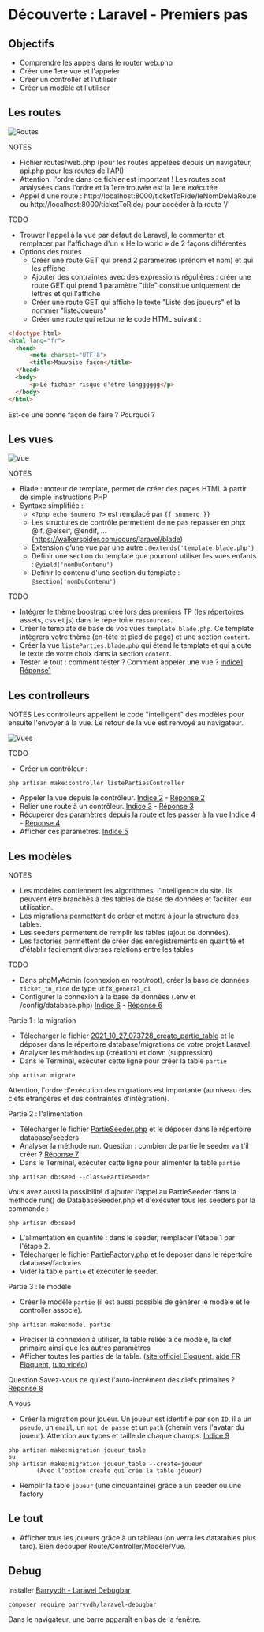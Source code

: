 # Découverte : Laravel - Premiers pas

## Objectifs
- Comprendre les appels dans le router web.php
- Créer une 1ere vue et l'appeler
- Créer un controller et l'utiliser
- Créer un modèle et l'utiliser


## Les routes

![Routes](/ressources/tutoLaravel/MVC-routes.JPG)

NOTES
- Fichier routes/web.php (pour les routes appelées depuis un navigateur, api.php pour les routes de l'API)
- Attention, l'ordre dans ce fichier est important ! Les routes sont analysées dans l'ordre et la 1ere trouvée est la 1ere exécutée
- Appel d'une route : http://localhost:8000/ticketToRide/leNomDeMaRoute ou http://localhost:8000/ticketToRide/ pour accéder à la route '/'

TODO
- Trouver l'appel à la vue par défaut de Laravel, le commenter et remplacer par l'affichage d'un « Hello world » de 2 façons différentes
- Options des routes
  - Créer une route GET qui prend 2 paramètres (prénom et nom) et qui les affiche
  - Ajouter des contraintes avec des expressions régulières : créer une route GET qui prend 1 paramètre "title" constitué uniquement de lettres et qui l'affiche
  - Créer une route GET qui affiche le texte "Liste des joueurs" et la nommer "listeJoueurs"
  - Créer une route qui retourne le code HTML suivant :

``` HTML
<!doctype html>
<html lang="fr">
  <head>
      <meta charset="UTF-8">
      <title>Mauvaise façon</title>
  </head>
  <body>
      <p>Le fichier risque d'être longggggg</p>
  </body>
</html>
```

Est-ce une bonne façon de faire ? Pourquoi ?


## Les vues

![Vue](/ressources/tutoLaravel/MVC-vues.JPG)

NOTES

- Blade : moteur de template, permet de créer des pages HTML à partir de simple instructions PHP
- Syntaxe simplifiée :
  - `<?php echo $numero ?>` est remplacé par `{{ $numero }}`
  - Les structures de contrôle permettent de ne pas repasser en php: @if, @elseif, @endif, … (<a href="https://walkerspider.com/cours/laravel/blade" target="_blank">https://walkerspider.com/cours/laravel/blade</a>)
  - Extension d’une vue par une autre : `@extends('template.blade.php')`
  - Définir une section du template que pourront utiliser les vues enfants : `@yield('nomDuContenu')`
  - Définir le contenu d'une section du template : `@section('nomDuContenu')`

TODO

- Intégrer le thème boostrap créé lors des premiers TP (les répertoires assets, css et js) dans le répertoire `ressources`.
- Créer le template de base de vos vues `template.blade.php`. Ce template intègrera votre thème (en-tête et pied de page) et une section `content`.
- Créer la vue `listeParties.blade.php` qui étend le template et qui ajoute le texte de votre choix dans la section `content`.
- Tester le tout : comment tester ? Comment appeler une vue ? [indice1](../ressources/tutoLaravel/indices.md) [Réponse1](../ressources/tutoLaravel/reponses.md)

## Les controlleurs

NOTES
Les controlleurs appellent le code "intelligent" des modèles pour ensuite l'envoyer à la vue. Le retour de la vue est renvoyé au navigateur.

![Vues](/ressources/tutoLaravel/MVC-controllers-vues.JPG)

TODO
- Créer un contrôleur :
```
php artisan make:controller listePartiesController
```
- Appeler la vue depuis le contrôleur. [Indice 2](../ressources/tutoLaravel/indices.md) - [Réponse 2](../ressources/tutoLaravel/reponses.md)
- Relier une route à un contrôleur. [Indice 3](../ressources/tutoLaravel/indices.md) - [Réponse 3](../ressources/tutoLaravel/reponses.md)
- Récupérer des paramètres depuis la route et les passer à la vue [Indice 4](../ressources/tutoLaravel/indices.md) - [Réponse 4](../ressources/tutoLaravel/reponses.md)
- Afficher ces paramètres. [Indice 5](../ressources/tutoLaravel/indices.md) 

## Les modèles

NOTES
- Les modèles contiennent les algorithmes, l'intelligence du site. Ils peuvent être branchés à des tables de base de données et faciliter leur utilisation.
- Les migrations permettent de créer et mettre à jour la structure des tables.
- Les seeders permettent de remplir les tables (ajout de données).
- Les factories permettent de créer des enregistrements en quantité et d'établir facilement diverses relations entre les tables

TODO
- Dans phpMyAdmin (connexion en root/root), créer la base de données `ticket_to_ride` de type `utf8_general_ci`
- Configurer la connexion à la base de données (.env et /config/database.php)  [Indice 6](../ressources/tutoLaravel/indices.md) - [Réponse 6](../ressources/tutoLaravel/reponses.md)

Partie 1 : la migration
- Télécharger le fichier [2021_10_27_073728_create_partie_table](../ressources/tutoLaravel/bd/migrations/2024_03_11_073728_create_partie_table.php) et le déposer dans le répertoire database/migrations de votre projet Laravel
- Analyser les méthodes up (création) et down (suppression)
- Dans le Terminal, exécuter cette ligne pour créer la table `partie`
```
php artisan migrate
```
Attention, l'ordre d'exécution des migrations est importante (au niveau des clefs étrangères et des contraintes d'intégration).

Partie 2 : l'alimentation
- Télécharger le fichier [PartieSeeder.php](../ressources/tutoLaravel/bd/seeders/PartieSeeder.php) et le déposer dans le répertoire database/seeders
- Analyser la méthode run. Question : combien de partie le seeder va t'il créer ? [Réponse 7](../ressources/tutoLaravel/reponses.md)
- Dans le Terminal, exécuter cette ligne pour alimenter la table `partie`
```
php artisan db:seed --class=PartieSeeder
```
Vous avez aussi la possibilité d'ajouter l'appel au PartieSeeder dans la méthode run() de DatabaseSeeder.php et d'exécuter tous les seeders par la commande :
```
php artisan db:seed
```
- L'alimentation en quantité : dans le seeder, remplacer l'étape 1 par l'étape 2.
- Télécharger le fichier [PartieFactory.php](../ressources/tutoLaravel/bd/factories/PartieFactory.php) et le déposer dans le répertoire database/factories
- Vider la table `partie` et exécuter le seeder.

Partie 3 : le modèle
- Créer le modèle `partie` (il est aussi possible de générer le modèle et le controller associé).
```
php artisan make:model partie
```
- Préciser la connexion à utiliser, la table reliée à ce modèle, la clef primaire ainsi que les autres paramètres
- Afficher toutes les parties de la table. (<a href="https://laravel.com/docs/10.x/eloquent" target="_blank">site officiel Eloquent</a>, <a href="https://laravel.sillo.org/cours-laravel-10-les-donnees-jouer-avec-eloquent/" target="_blank">aide FR Eloquent</a>, <a href="https://grafikart.fr/tutoriels/orm-eloquent-laravel-2115" target="_blank"> tuto vidéo</a>)

Question
Savez-vous ce qu'est l'auto-incrément des clefs primaires ? [Réponse 8](../ressources/tutoLaravel/reponses.md)

A vous
- Créer la migration pour joueur.
Un joueur est identifié par son `ID`, il a un `pseudo`, un `email`, un `mot de passe` et un `path` (chemin vers l'avatar du joueur). Attention aux types et taille de chaque champs. [Indice 9](../ressources/tutoLaravel/indices.md)
```shell
php artisan make:migration joueur_table
ou
php artisan make:migration joueur_table --create=joueur
		(Avec l’option create qui crée la table joueur)
```
- Remplir la table `joueur` (une cinquantaine) grâce à un seeder ou une factory

## Le tout
- Afficher tous les joueurs grâce à un tableau (on verra les datatables plus tard). Bien découper Route/Controller/Modèle/Vue.

## Debug
Installer <a href="https://github.com/barryvdh/laravel-debugbar" target="_blank">Barryvdh - Laravel Debugbar</a>
``` 
composer require barryvdh/laravel-debugbar
```
Dans le navigateur, une barre apparaît en bas de la fenêtre.